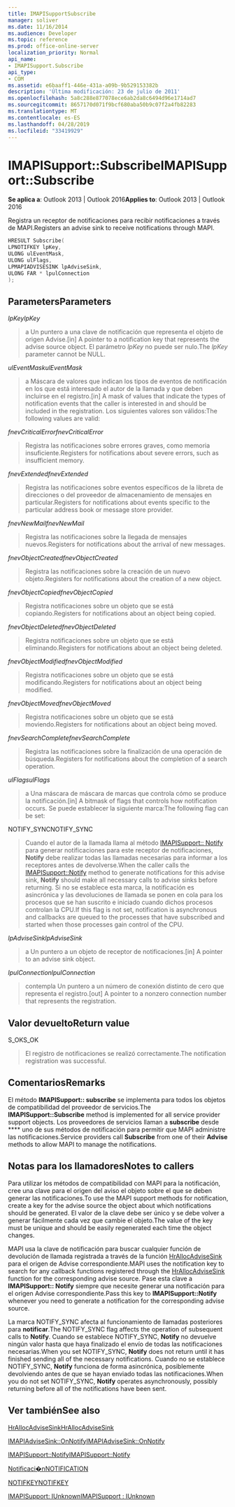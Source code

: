 ```yaml
---
title: IMAPISupportSubscribe
manager: soliver
ms.date: 11/16/2014
ms.audience: Developer
ms.topic: reference
ms.prod: office-online-server
localization_priority: Normal
api_name:
- IMAPISupport.Subscribe
api_type:
- COM
ms.assetid: e6baaff1-446e-431a-a09b-9b529153382b
description: 'Última modificación: 23 de julio de 2011'
ms.openlocfilehash: 5a8c288e877078ece6ab2da8c6494d96e1714ad7
ms.sourcegitcommit: 8657170d071f9bcf680aba50b9c07f2a4fb82283
ms.translationtype: MT
ms.contentlocale: es-ES
ms.lasthandoff: 04/28/2019
ms.locfileid: "33419929"
---
```

# <a name="imapisupportsubscribe"></a><span data-ttu-id="799ba-103">IMAPISupport::Subscribe</span><span class="sxs-lookup"><span data-stu-id="799ba-103">IMAPISupport::Subscribe</span></span>

  
  
<span data-ttu-id="799ba-104">**Se aplica a**: Outlook 2013 | Outlook 2016</span><span class="sxs-lookup"><span data-stu-id="799ba-104">**Applies to**: Outlook 2013 | Outlook 2016</span></span> 
  
<span data-ttu-id="799ba-105">Registra un receptor de notificaciones para recibir notificaciones a través de MAPI.</span><span class="sxs-lookup"><span data-stu-id="799ba-105">Registers an advise sink to receive notifications through MAPI.</span></span>
  
```cpp
HRESULT Subscribe(
LPNOTIFKEY lpKey,
ULONG ulEventMask,
ULONG ulFlags,
LPMAPIADVISESINK lpAdviseSink,
ULONG FAR * lpulConnection
);
```

## <a name="parameters"></a><span data-ttu-id="799ba-106">Parameters</span><span class="sxs-lookup"><span data-stu-id="799ba-106">Parameters</span></span>

 <span data-ttu-id="799ba-107">_lpKey_</span><span class="sxs-lookup"><span data-stu-id="799ba-107">_lpKey_</span></span>
  
> <span data-ttu-id="799ba-108">a Un puntero a una clave de notificación que representa el objeto de origen Advise.</span><span class="sxs-lookup"><span data-stu-id="799ba-108">[in] A pointer to a notification key that represents the advise source object.</span></span> <span data-ttu-id="799ba-109">El parámetro _lpKey_ no puede ser nulo.</span><span class="sxs-lookup"><span data-stu-id="799ba-109">The  _lpKey_ parameter cannot be NULL.</span></span> 
    
 <span data-ttu-id="799ba-110">_ulEventMask_</span><span class="sxs-lookup"><span data-stu-id="799ba-110">_ulEventMask_</span></span>
  
> <span data-ttu-id="799ba-111">a Máscara de valores que indican los tipos de eventos de notificación en los que está interesado el autor de la llamada y que deben incluirse en el registro.</span><span class="sxs-lookup"><span data-stu-id="799ba-111">[in] A mask of values that indicate the types of notification events that the caller is interested in and should be included in the registration.</span></span> <span data-ttu-id="799ba-112">Los siguientes valores son válidos:</span><span class="sxs-lookup"><span data-stu-id="799ba-112">The following values are valid:</span></span>
    
 <span data-ttu-id="799ba-113">_fnevCriticalError_</span><span class="sxs-lookup"><span data-stu-id="799ba-113">_fnevCriticalError_</span></span>
  
> <span data-ttu-id="799ba-114">Registra las notificaciones sobre errores graves, como memoria insuficiente.</span><span class="sxs-lookup"><span data-stu-id="799ba-114">Registers for notifications about severe errors, such as insufficient memory.</span></span>
    
 <span data-ttu-id="799ba-115">_fnevExtended_</span><span class="sxs-lookup"><span data-stu-id="799ba-115">_fnevExtended_</span></span>
  
> <span data-ttu-id="799ba-116">Registra las notificaciones sobre eventos específicos de la libreta de direcciones o del proveedor de almacenamiento de mensajes en particular.</span><span class="sxs-lookup"><span data-stu-id="799ba-116">Registers for notifications about events specific to the particular address book or message store provider.</span></span>
    
 <span data-ttu-id="799ba-117">_fnevNewMail_</span><span class="sxs-lookup"><span data-stu-id="799ba-117">_fnevNewMail_</span></span>
  
> <span data-ttu-id="799ba-118">Registra las notificaciones sobre la llegada de mensajes nuevos.</span><span class="sxs-lookup"><span data-stu-id="799ba-118">Registers for notifications about the arrival of new messages.</span></span> 
    
 <span data-ttu-id="799ba-119">_fnevObjectCreated_</span><span class="sxs-lookup"><span data-stu-id="799ba-119">_fnevObjectCreated_</span></span>
  
> <span data-ttu-id="799ba-120">Registra las notificaciones sobre la creación de un nuevo objeto.</span><span class="sxs-lookup"><span data-stu-id="799ba-120">Registers for notifications about the creation of a new object.</span></span>
    
 <span data-ttu-id="799ba-121">_fnevObjectCopied_</span><span class="sxs-lookup"><span data-stu-id="799ba-121">_fnevObjectCopied_</span></span>
  
> <span data-ttu-id="799ba-122">Registra notificaciones sobre un objeto que se está copiando.</span><span class="sxs-lookup"><span data-stu-id="799ba-122">Registers for notifications about an object being copied.</span></span>
    
 <span data-ttu-id="799ba-123">_fnevObjectDeleted_</span><span class="sxs-lookup"><span data-stu-id="799ba-123">_fnevObjectDeleted_</span></span>
  
> <span data-ttu-id="799ba-124">Registra notificaciones sobre un objeto que se está eliminando.</span><span class="sxs-lookup"><span data-stu-id="799ba-124">Registers for notifications about an object being deleted.</span></span>
    
 <span data-ttu-id="799ba-125">_fnevObjectModified_</span><span class="sxs-lookup"><span data-stu-id="799ba-125">_fnevObjectModified_</span></span>
  
> <span data-ttu-id="799ba-126">Registra notificaciones sobre un objeto que se está modificando.</span><span class="sxs-lookup"><span data-stu-id="799ba-126">Registers for notifications about an object being modified.</span></span>
    
 <span data-ttu-id="799ba-127">_fnevObjectMoved_</span><span class="sxs-lookup"><span data-stu-id="799ba-127">_fnevObjectMoved_</span></span>
  
> <span data-ttu-id="799ba-128">Registra notificaciones sobre un objeto que se está moviendo.</span><span class="sxs-lookup"><span data-stu-id="799ba-128">Registers for notifications about an object being moved.</span></span>
    
 <span data-ttu-id="799ba-129">_fnevSearchComplete_</span><span class="sxs-lookup"><span data-stu-id="799ba-129">_fnevSearchComplete_</span></span>
  
> <span data-ttu-id="799ba-130">Registra las notificaciones sobre la finalización de una operación de búsqueda.</span><span class="sxs-lookup"><span data-stu-id="799ba-130">Registers for notifications about the completion of a search operation.</span></span>
    
 <span data-ttu-id="799ba-131">_ulFlags_</span><span class="sxs-lookup"><span data-stu-id="799ba-131">_ulFlags_</span></span>
  
> <span data-ttu-id="799ba-132">a Una máscara de máscara de marcas que controla cómo se produce la notificación.</span><span class="sxs-lookup"><span data-stu-id="799ba-132">[in] A bitmask of flags that controls how notification occurs.</span></span> <span data-ttu-id="799ba-133">Se puede establecer la siguiente marca:</span><span class="sxs-lookup"><span data-stu-id="799ba-133">The following flag can be set:</span></span>
    
<span data-ttu-id="799ba-134">NOTIFY_SYNC</span><span class="sxs-lookup"><span data-stu-id="799ba-134">NOTIFY_SYNC</span></span> 
  
> <span data-ttu-id="799ba-135">Cuando el autor de la llamada llama al método [IMAPISupport:: Notify](imapisupport-notify.md) para generar notificaciones para este receptor de notificaciones, **Notify** debe realizar todas las llamadas necesarias para informar a los receptores antes de devolverse.</span><span class="sxs-lookup"><span data-stu-id="799ba-135">When the caller calls the [IMAPISupport::Notify](imapisupport-notify.md) method to generate notifications for this advise sink, **Notify** should make all necessary calls to advise sinks before returning.</span></span> <span data-ttu-id="799ba-136">Si no se establece esta marca, la notificación es asincrónica y las devoluciones de llamada se ponen en cola para los procesos que se han suscrito e iniciado cuando dichos procesos controlan la CPU.</span><span class="sxs-lookup"><span data-stu-id="799ba-136">If this flag is not set, notification is asynchronous and callbacks are queued to the processes that have subscribed and started when those processes gain control of the CPU.</span></span> 
    
 <span data-ttu-id="799ba-137">_lpAdviseSink_</span><span class="sxs-lookup"><span data-stu-id="799ba-137">_lpAdviseSink_</span></span>
  
> <span data-ttu-id="799ba-138">a Un puntero a un objeto de receptor de notificaciones.</span><span class="sxs-lookup"><span data-stu-id="799ba-138">[in] A pointer to an advise sink object.</span></span> 
    
 <span data-ttu-id="799ba-139">_lpulConnection_</span><span class="sxs-lookup"><span data-stu-id="799ba-139">_lpulConnection_</span></span>
  
> <span data-ttu-id="799ba-140">contempla Un puntero a un número de conexión distinto de cero que representa el registro.</span><span class="sxs-lookup"><span data-stu-id="799ba-140">[out] A pointer to a nonzero connection number that represents the registration.</span></span>
    
## <a name="return-value"></a><span data-ttu-id="799ba-141">Valor devuelto</span><span class="sxs-lookup"><span data-stu-id="799ba-141">Return value</span></span>

<span data-ttu-id="799ba-142">S_OK</span><span class="sxs-lookup"><span data-stu-id="799ba-142">S_OK</span></span> 
  
> <span data-ttu-id="799ba-143">El registro de notificaciones se realizó correctamente.</span><span class="sxs-lookup"><span data-stu-id="799ba-143">The notification registration was successful.</span></span>
    
## <a name="remarks"></a><span data-ttu-id="799ba-144">Comentarios</span><span class="sxs-lookup"><span data-stu-id="799ba-144">Remarks</span></span>

<span data-ttu-id="799ba-145">El método **IMAPISupport:: subscribe** se implementa para todos los objetos de compatibilidad del proveedor de servicios.</span><span class="sxs-lookup"><span data-stu-id="799ba-145">The **IMAPISupport::Subscribe** method is implemented for all service provider support objects.</span></span> <span data-ttu-id="799ba-146">Los proveedores de servicios llaman a **subscribe** desde \*\*\*\* uno de sus métodos de notificación para permitir que MAPI administre las notificaciones.</span><span class="sxs-lookup"><span data-stu-id="799ba-146">Service providers call **Subscribe** from one of their **Advise** methods to allow MAPI to manage the notifications.</span></span> 
  
## <a name="notes-to-callers"></a><span data-ttu-id="799ba-147">Notas para los llamadores</span><span class="sxs-lookup"><span data-stu-id="799ba-147">Notes to callers</span></span>

<span data-ttu-id="799ba-148">Para utilizar los métodos de compatibilidad con MAPI para la notificación, cree una clave para el origen del aviso el objeto sobre el que se deben generar las notificaciones.</span><span class="sxs-lookup"><span data-stu-id="799ba-148">To use the MAPI support methods for notification, create a key for the advise source the object about which notifications should be generated.</span></span> <span data-ttu-id="799ba-149">El valor de la clave debe ser único y se debe volver a generar fácilmente cada vez que cambie el objeto.</span><span class="sxs-lookup"><span data-stu-id="799ba-149">The value of the key must be unique and should be easily regenerated each time the object changes.</span></span> 
  
<span data-ttu-id="799ba-150">MAPI usa la clave de notificación para buscar cualquier función de devolución de llamada registrada a través de la función [HrAllocAdviseSink](hrallocadvisesink.md) para el origen de Advise correspondiente.</span><span class="sxs-lookup"><span data-stu-id="799ba-150">MAPI uses the notification key to search for any callback functions registered through the [HrAllocAdviseSink](hrallocadvisesink.md) function for the corresponding advise source.</span></span> <span data-ttu-id="799ba-151">Pase esta clave a **IMAPISupport:: Notify** siempre que necesite generar una notificación para el origen Advise correspondiente.</span><span class="sxs-lookup"><span data-stu-id="799ba-151">Pass this key to **IMAPISupport::Notify** whenever you need to generate a notification for the corresponding advise source.</span></span> 
  
<span data-ttu-id="799ba-152">La marca NOTIFY_SYNC afecta al funcionamiento de llamadas posteriores para **notificar**.</span><span class="sxs-lookup"><span data-stu-id="799ba-152">The NOTIFY_SYNC flag affects the operation of subsequent calls to **Notify**.</span></span> <span data-ttu-id="799ba-153">Cuando se establece NOTIFY_SYNC, **Notify** no devuelve ningún valor hasta que haya finalizado el envío de todas las notificaciones necesarias.</span><span class="sxs-lookup"><span data-stu-id="799ba-153">When you set NOTIFY_SYNC, **Notify** does not return until it has finished sending all of the necessary notifications.</span></span> <span data-ttu-id="799ba-154">Cuando no se establece NOTIFY_SYNC, **Notify** funciona de forma asincrónica, posiblemente devolviendo antes de que se hayan enviado todas las notificaciones.</span><span class="sxs-lookup"><span data-stu-id="799ba-154">When you do not set NOTIFY_SYNC, **Notify** operates asynchronously, possibly returning before all of the notifications have been sent.</span></span> 
  
## <a name="see-also"></a><span data-ttu-id="799ba-155">Ver también</span><span class="sxs-lookup"><span data-stu-id="799ba-155">See also</span></span>



[<span data-ttu-id="799ba-156">HrAllocAdviseSink</span><span class="sxs-lookup"><span data-stu-id="799ba-156">HrAllocAdviseSink</span></span>](hrallocadvisesink.md)
  
[<span data-ttu-id="799ba-157">IMAPIAdviseSink::OnNotify</span><span class="sxs-lookup"><span data-stu-id="799ba-157">IMAPIAdviseSink::OnNotify</span></span>](imapiadvisesink-onnotify.md)
  
[<span data-ttu-id="799ba-158">IMAPISupport::Notify</span><span class="sxs-lookup"><span data-stu-id="799ba-158">IMAPISupport::Notify</span></span>](imapisupport-notify.md)
  
[<span data-ttu-id="799ba-159">Notificaci�n</span><span class="sxs-lookup"><span data-stu-id="799ba-159">NOTIFICATION</span></span>](notification.md)
  
[<span data-ttu-id="799ba-160">NOTIFKEY</span><span class="sxs-lookup"><span data-stu-id="799ba-160">NOTIFKEY</span></span>](notifkey.md)
  
[<span data-ttu-id="799ba-161">IMAPISupport: IUnknown</span><span class="sxs-lookup"><span data-stu-id="799ba-161">IMAPISupport : IUnknown</span></span>](imapisupportiunknown.md)

